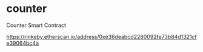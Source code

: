 # counter
Counter Smart Contract

https://rinkeby.etherscan.io/address/0xe36deabcd2280092fe73b84d1321cfe39064bc4a
